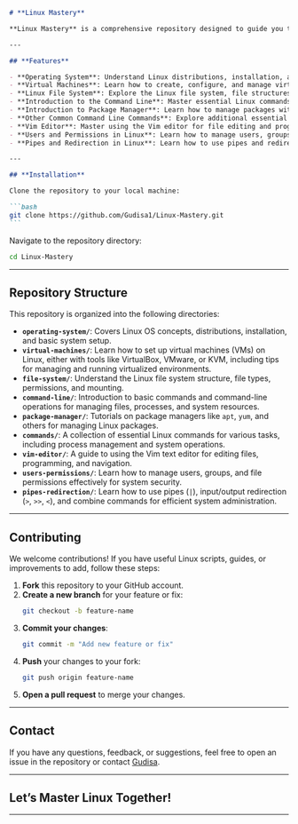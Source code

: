 ````markdown
# **Linux Mastery**

**Linux Mastery** is a comprehensive repository designed to guide you through mastering the Linux operating system. Whether you're a beginner getting to grips with the basics or an advanced user diving into deeper topics, this repository offers a wealth of resources and examples to help you hone your Linux skills.

---

## **Features**

- **Operating System**: Understand Linux distributions, installation, and basic system setup.
- **Virtual Machines**: Learn how to create, configure, and manage virtual machines in a Linux environment.
- **Linux File System**: Explore the Linux file system, file structures, and directories.
- **Introduction to the Command Line**: Master essential Linux commands, file manipulation, and shell scripting.
- **Introduction to Package Manager**: Learn how to manage packages with tools like `apt`, `yum`, and others.
- **Other Common Command Line Commands**: Explore additional essential commands for managing files, processes, and more.
- **Vim Editor**: Master using the Vim editor for file editing and programming tasks.
- **Users and Permissions in Linux**: Learn how to manage users, groups, file permissions, and system security.
- **Pipes and Redirection in Linux**: Learn how to use pipes and redirection to manage input/output and chain commands.

---

## **Installation**

Clone the repository to your local machine:

```bash
git clone https://github.com/Gudisa1/Linux-Mastery.git
```
````

Navigate to the repository directory:

```bash
cd Linux-Mastery
```

---

## **Repository Structure**

This repository is organized into the following directories:

- **`operating-system/`**: Covers Linux OS concepts, distributions, installation, and basic system setup.
- **`virtual-machines/`**: Learn how to set up virtual machines (VMs) on Linux, either with tools like VirtualBox, VMware, or KVM, including tips for managing and running virtualized environments.
- **`file-system/`**: Understand the Linux file system structure, file types, permissions, and mounting.
- **`command-line/`**: Introduction to basic commands and command-line operations for managing files, processes, and system resources.
- **`package-manager/`**: Tutorials on package managers like `apt`, `yum`, and others for managing Linux packages.
- **`commands/`**: A collection of essential Linux commands for various tasks, including process management and system operations.
- **`vim-editor/`**: A guide to using the Vim text editor for editing files, programming, and navigation.
- **`users-permissions/`**: Learn how to manage users, groups, and file permissions effectively for system security.
- **`pipes-redirection/`**: Learn how to use pipes (`|`), input/output redirection (`>`, `>>`, `<`), and combine commands for efficient system administration.

---

## **Contributing**

We welcome contributions! If you have useful Linux scripts, guides, or improvements to add, follow these steps:

1. **Fork** this repository to your GitHub account.
2. **Create a new branch** for your feature or fix:
   ```bash
   git checkout -b feature-name
   ```
3. **Commit your changes**:
   ```bash
   git commit -m "Add new feature or fix"
   ```
4. **Push** your changes to your fork:
   ```bash
   git push origin feature-name
   ```
5. **Open a pull request** to merge your changes.

---

## **Contact**

If you have any questions, feedback, or suggestions, feel free to open an issue in the repository or contact [Gudisa](https://github.com/Gudisa1).

---

## **Let’s Master Linux Together!**

---
